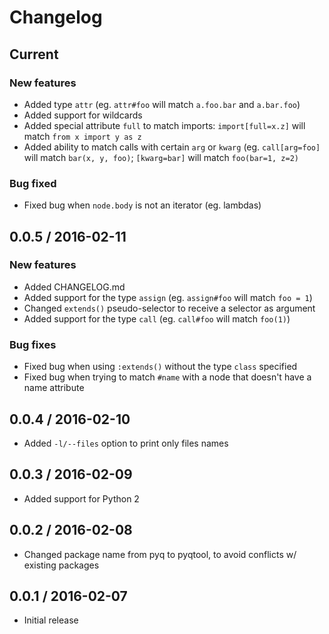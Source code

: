 # Changelog

## Current

### New features

* Added type `attr` (eg. `attr#foo` will match `a.foo.bar` and `a.bar.foo`)
* Added support for wildcards
* Added special attribute `full` to match imports: `import[full=x.z]` will
  match `from x import y as z`
* Added ability to match calls with certain `arg` or `kwarg` (eg.
  `call[arg=foo]` will match `bar(x, y, foo)`; `[kwarg=bar]` will match
  `foo(bar=1, z=2)`

### Bug fixed

* Fixed bug when `node.body` is not an iterator (eg. lambdas)


## 0.0.5 / 2016-02-11

### New features

* Added CHANGELOG.md
* Added support for the type `assign` (eg. `assign#foo` will match `foo = 1`)
* Changed `extends()` pseudo-selector to receive a selector as argument
* Added support for the type `call` (eg. `call#foo` will match `foo(1)`)


### Bug fixes

* Fixed bug when using `:extends()` without the type `class` specified
* Fixed bug when trying to match `#name` with a node that doesn't have a name
  attribute


## 0.0.4 / 2016-02-10

* Added `-l/--files` option to print only files names


## 0.0.3 / 2016-02-09

* Added support for Python 2


## 0.0.2 / 2016-02-08

* Changed package name from pyq to pyqtool, to avoid conflicts w/ existing
  packages


## 0.0.1 / 2016-02-07

* Initial release
